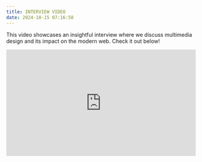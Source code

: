 ```yaml
---
title: INTERVIEW VIDEO
date: 2024-10-15 07:16:58
---
```


This video showcases an insightful interview where we discuss multimedia design and its impact on the modern web. Check it out below!

<div style="position: relative; padding-bottom: 56.25%; height: 0; overflow: hidden; max-width: 100%; background: #000; display: flex; justify-content: center;">
    <iframe style="position: absolute; top: 0; left: 0; width: 100%; height: 100%;" 
            src="https://www.youtube.com/embed/VLJqCmM2Y0Q?si=4nBp5REZqBXgW7DF" 
            title="YouTube video player" frameborder="0" allow="accelerometer; autoplay; clipboard-write; encrypted-media; gyroscope; picture-in-picture; web-share" 
            referrerpolicy="strict-origin-when-cross-origin" allowfullscreen></iframe>
</div>
